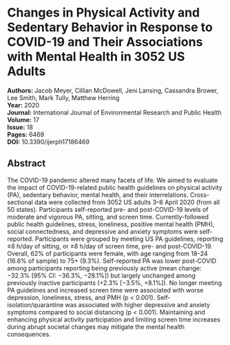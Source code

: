 # Changes in Physical Activity and Sedentary Behavior in Response to COVID-19 and Their Associations with Mental Health in 3052 US Adults

**Authors:** Jacob Meyer, Cillian McDowell, Jeni Lansing, Cassandra Brower, Lee Smith, Mark Tully, Matthew Herring  
**Year:** 2020  
**Journal:** International Journal of Environmental Research and Public Health  
**Volume:** 17  
**Issue:** 18  
**Pages:** 6469  
**DOI:** 10.3390/ijerph17186469  

## Abstract
The COVID-19 pandemic altered many facets of life. We aimed to evaluate the impact of COVID-19-related public health guidelines on physical activity (PA), sedentary behavior, mental health, and their interrelations. Cross-sectional data were collected from 3052 US adults 3–8 April 2020 (from all 50 states). Participants self-reported pre- and post-COVID-19 levels of moderate and vigorous PA, sitting, and screen time. Currently-followed public health guidelines, stress, loneliness, positive mental health (PMH), social connectedness, and depressive and anxiety symptoms were self-reported. Participants were grouped by meeting US PA guidelines, reporting ≥8 h/day of sitting, or ≥8 h/day of screen time, pre- and post-COVID-19. Overall, 62% of participants were female, with age ranging from 18–24 (16.6% of sample) to 75+ (9.3%). Self-reported PA was lower post-COVID among participants reporting being previously active (mean change: −32.3% [95% CI: −36.3%, −28.1%]) but largely unchanged among previously inactive participants (+2.3% [−3.5%, +8.1%]). No longer meeting PA guidelines and increased screen time were associated with worse depression, loneliness, stress, and PMH (p < 0.001). Self-isolation/quarantine was associated with higher depressive and anxiety symptoms compared to social distancing (p < 0.001). Maintaining and enhancing physical activity participation and limiting screen time increases during abrupt societal changes may mitigate the mental health consequences.

